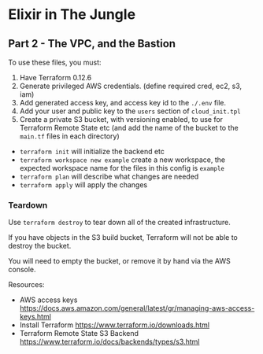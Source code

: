 # Elixir in The Jungle

## Part 2 - The VPC, and the Bastion

To use these files, you must:
1. Have Terraform 0.12.6
1. Generate privileged AWS credentials. (define required cred, ec2, s3, iam)
1. Add generated access key, and access key id to the `./.env` file.
1. Add your user and public key to the `users` section of `cloud_init.tpl`
1. Create a private S3 bucket, with versioning enabled, to use for Terraform Remote State etc (and add the name of the bucket to the `main.tf` files in each directory)

- `terraform init` will initialize the backend etc
- `terraform workspace new example` create a new workspace, the expected
   workspace name for the files in this config is `example`
- `terraform plan` will describe what changes are needed
- `terraform apply` will apply the changes


### Teardown

Use `terraform destroy` to tear down all of the created infrastructure.

If you have objects in the S3 build bucket, Terraform will not be able to destroy the bucket.

You will need to empty the bucket, or remove it by hand via the AWS console.

Resources:
- AWS access keys https://docs.aws.amazon.com/general/latest/gr/managing-aws-access-keys.html
- Install Terraform https://www.terraform.io/downloads.html
- Terraform Remote State S3 Backend https://www.terraform.io/docs/backends/types/s3.html

